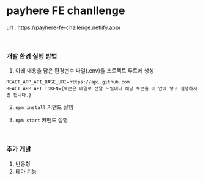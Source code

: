 # payhere FE chanllenge

url : https://payhere-fe-challenge.netlify.app/

<br/>

### 개발 환경 실행 방법

1. 아래 내용을 담은 환경변수 파일(.env)을 프로젝트 루트에 생성

```env
REACT_APP_API_BASE_URI=https://api.github.com
REACT_APP_API_TOKEN={토큰은 메일로 전달 드릴테니 해당 토큰을 이 안에 넣고 실행하시면 됩니다.}
```

2. `npm install` 커맨드 실행

3. `npm start` 커맨드 실행

<br/>

### 추가 개발

1. 반응형
2. 테마 기능

